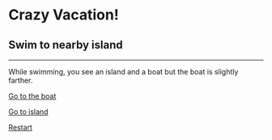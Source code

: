 # Crazy Vacation!
## Swim to nearby island
---
While swimming, you see an island and a boat but the boat is slightly farther.

[Go to the boat](boat.md)

[Go to island](island.md)

[Restart](../README.md)